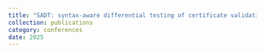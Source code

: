 ```yaml
---
title: "SADT: syntax-aware differential testing of certificate validation in SSL/TLS implementations"
collection: publications
category: conferences
date: 2025
---
```

